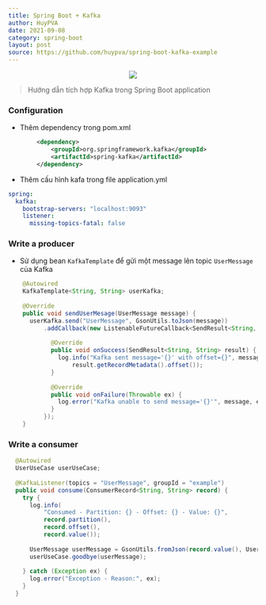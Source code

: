 ```yaml
---
title: Spring Boot + Kafka
author: HuyPVA
date: 2021-09-08
category: spring-boot
layout: post
source: https://github.com/huypva/spring-boot-kafka-example
---
```


<div align="center">
    <img src="../assets/images/spring_boot_icon.png"/>
</div>

> Hướng dẫn tích hợp Kafka trong Spring Boot application

### Configuration

- Thêm dependency trong pom.xml
```xml
		<dependency>
			<groupId>org.springframework.kafka</groupId>
			<artifactId>spring-kafka</artifactId>
		</dependency>
``` 

- Thêm cấu hình kafa trong file application.yml

```yml
spring:
  kafka:
    bootstrap-servers: "localhost:9093"
    listener:
      missing-topics-fatal: false
```

### Write a producer

- Sử dụng bean `KafkaTemplate` để gửi một message lên topic `UserMessage` của Kafka

```java
    @Autowired
    KafkaTemplate<String, String> userKafka;
  
    @Override
    public void sendUserMesage(UserMessage message) {
      userKafka.send("UserMessage", GsonUtils.toJson(message))
          .addCallback(new ListenableFutureCallback<SendResult<String, String>>() {
  
            @Override
            public void onSuccess(SendResult<String, String> result) {
              log.info("Kafka sent message='{}' with offset={}", message,
                  result.getRecordMetadata().offset());
            }
  
            @Override
            public void onFailure(Throwable ex) {
              log.error("Kafka unable to send message='{}'", message, ex);
            }
          });
    }
```

### Write a consumer

```java
  @Autowired
  UserUseCase userUseCase;
  
  @KafkaListener(topics = "UserMessage", groupId = "example")
  public void consume(ConsumerRecord<String, String> record) {
    try {
      log.info(
          "Consumed - Partition: {} - Offset: {} - Value: {}",
          record.partition(),
          record.offset(),
          record.value());
  
      UserMessage userMessage = GsonUtils.fromJson(record.value(), UserMessage.class);
      userUseCase.goodbye(userMessage);
  
    } catch (Exception ex) {
      log.error("Exception - Reason:", ex);
    }
  }    
```
